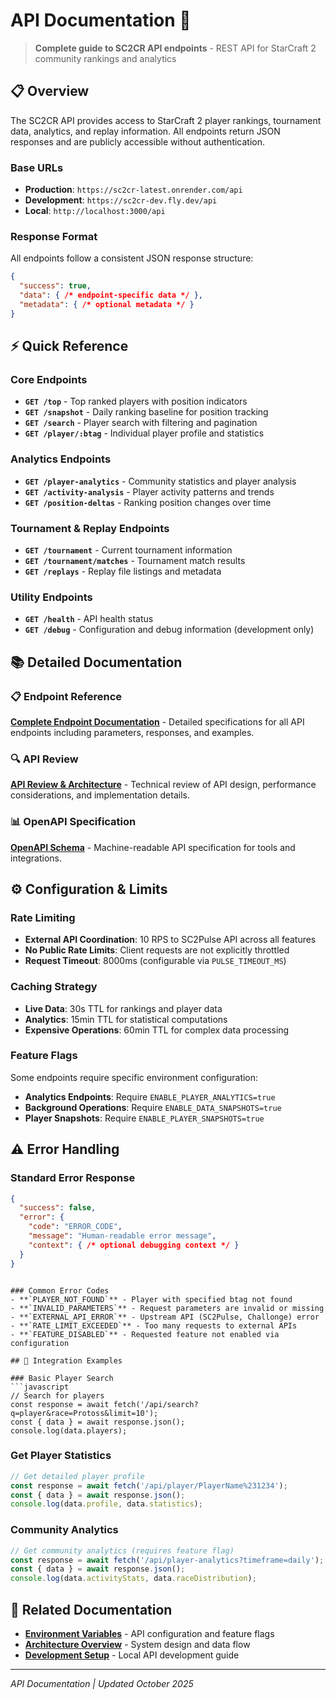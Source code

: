 # API Documentation 🔌

> **Complete guide to SC2CR API endpoints** - REST API for StarCraft 2 community rankings and analytics

## 📋 Overview

The SC2CR API provides access to StarCraft 2 player rankings, tournament data, analytics, and replay information. All endpoints return JSON responses and are publicly accessible without authentication.

### Base URLs
- **Production**: `https://sc2cr-latest.onrender.com/api`
- **Development**: `https://sc2cr-dev.fly.dev/api`  
- **Local**: `http://localhost:3000/api`

### Response Format
All endpoints follow a consistent JSON response structure:

```json
{
  "success": true,
  "data": { /* endpoint-specific data */ },
  "metadata": { /* optional metadata */ }
}
```

## ⚡ Quick Reference

### Core Endpoints
- **`GET /top`** - Top ranked players with position indicators
- **`GET /snapshot`** - Daily ranking baseline for position tracking
- **`GET /search`** - Player search with filtering and pagination
- **`GET /player/:btag`** - Individual player profile and statistics

### Analytics Endpoints
- **`GET /player-analytics`** - Community statistics and player analysis
- **`GET /activity-analysis`** - Player activity patterns and trends
- **`GET /position-deltas`** - Ranking position changes over time

### Tournament & Replay Endpoints
- **`GET /tournament`** - Current tournament information
- **`GET /tournament/matches`** - Tournament match results
- **`GET /replays`** - Replay file listings and metadata

### Utility Endpoints
- **`GET /health`** - API health status
- **`GET /debug`** - Configuration and debug information (development only)

## 📚 Detailed Documentation

### 📋 Endpoint Reference
**[Complete Endpoint Documentation](endpoints.md)** - Detailed specifications for all API endpoints including parameters, responses, and examples.

### 🔍 API Review
**[API Review & Architecture](api-review.md)** - Technical review of API design, performance considerations, and implementation details.

### 📊 OpenAPI Specification
**[OpenAPI Schema](openapi.yaml)** - Machine-readable API specification for tools and integrations.

## ⚙️ Configuration & Limits

### Rate Limiting
- **External API Coordination**: 10 RPS to SC2Pulse API across all features
- **No Public Rate Limits**: Client requests are not explicitly throttled
- **Request Timeout**: 8000ms (configurable via `PULSE_TIMEOUT_MS`)

### Caching Strategy
- **Live Data**: 30s TTL for rankings and player data
- **Analytics**: 15min TTL for statistical computations
- **Expensive Operations**: 60min TTL for complex data processing

### Feature Flags
Some endpoints require specific environment configuration:
- **Analytics Endpoints**: Require `ENABLE_PLAYER_ANALYTICS=true`
- **Background Operations**: Require `ENABLE_DATA_SNAPSHOTS=true`
- **Player Snapshots**: Require `ENABLE_PLAYER_SNAPSHOTS=true`

## ⚠️ Error Handling

### Standard Error Response
```json
{
  "success": false,
  "error": {
    "code": "ERROR_CODE",
    "message": "Human-readable error message",
    "context": { /* optional debugging context */ }
  }
}
```
```

### Common Error Codes
- **`PLAYER_NOT_FOUND`** - Player with specified btag not found
- **`INVALID_PARAMETERS`** - Request parameters are invalid or missing
- **`EXTERNAL_API_ERROR`** - Upstream API (SC2Pulse, Challonge) error
- **`RATE_LIMIT_EXCEEDED`** - Too many requests to external APIs
- **`FEATURE_DISABLED`** - Requested feature not enabled via configuration

## 🔧 Integration Examples

### Basic Player Search
```javascript
// Search for players
const response = await fetch('/api/search?q=player&race=Protoss&limit=10');
const { data } = await response.json();
console.log(data.players);
```

### Get Player Statistics
```javascript
// Get detailed player profile
const response = await fetch('/api/player/PlayerName%231234');
const { data } = await response.json();
console.log(data.profile, data.statistics);
```

### Community Analytics
```javascript
// Get community analytics (requires feature flag)
const response = await fetch('/api/player-analytics?timeframe=daily');
const { data } = await response.json();
console.log(data.activityStats, data.raceDistribution);
```

## 🔗 Related Documentation

- **[Environment Variables](../reference/environment-variables.md)** - API configuration and feature flags
- **[Architecture Overview](../architecture/README.md)** - System design and data flow
- **[Development Setup](../development/README.md)** - Local API development guide

---

*API Documentation | Updated October 2025*